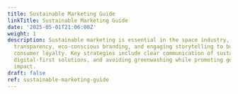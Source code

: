 ```yaml
---
title: Sustainable Marketing Guide
linkTitle: Sustainable Marketing Guide
date: '2025-05-01T21:06:00Z'
weight: 1
description: Sustainable marketing is essential in the space industry, focusing on
  transparency, eco-conscious branding, and engaging storytelling to build trust and
  consumer loyalty. Key strategies include clear communication of sustainability efforts,
  digital-first solutions, and avoiding greenwashing while promoting genuine environmental
  impact.
draft: false
ref: sustainable-marketing-guide
---
```


